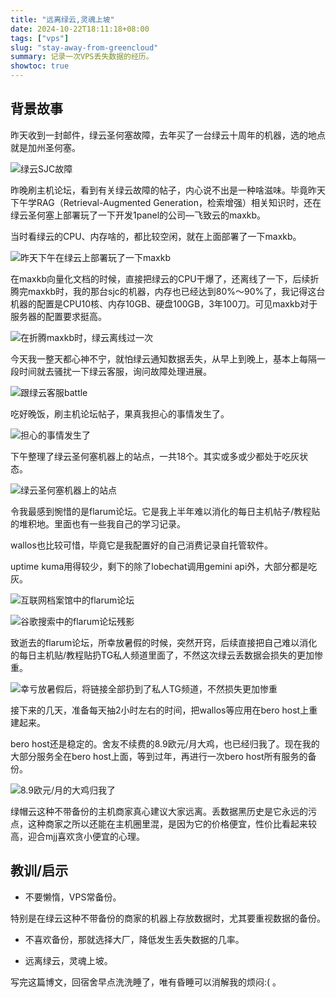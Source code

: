 ```yaml
---
title: "远离绿云,灵魂上坡"
date: 2024-10-22T18:11:18+08:00
tags: ["vps"]
slug: "stay-away-from-greencloud"
summary: 记录一次VPS丢失数据的经历。
showtoc: true
---
```


## 背景故事

昨天收到一封邮件，绿云圣何塞故障，去年买了一台绿云十周年的机器，选的地点就是加州圣何塞。

![绿云SJC故障](https://cdn.sa.net/2024/10/22/VLcqSyxIfmARvEQ.webp)

昨晚刷主机论坛，看到有关绿云故障的帖子，内心说不出是一种啥滋味。毕竟昨天下午学RAG（Retrieval-Augmented Generation，检索增强）相关知识时，还在绿云圣何塞上部署玩了一下开发1panel的公司—飞致云的maxkb。

当时看绿云的CPU、内存啥的，都比较空闲，就在上面部署了一下maxkb。

![昨天下午在绿云上部署玩了一下maxkb](https://cdn.sa.net/2024/10/22/fKjOTZ5codn89uE.webp)

在maxkb向量化文档的时候，直接把绿云的CPU干爆了，还离线了一下，后续折腾完maxkb时，我的那台sjc的机器，内存也已经达到80%～90%了，我记得这台机器的配置是CPU10核、内存10GB、硬盘100GB，3年100刀。可见maxkb对于服务器的配置要求挺高。

![在折腾maxkb时，绿云离线过一次](https://cdn.sa.net/2024/10/22/r84XgzoHK3YJMcW.webp)

今天我一整天都心神不宁，就怕绿云通知数据丢失，从早上到晚上，基本上每隔一段时间就去骚扰一下绿云客服，询问故障处理进展。

![跟绿云客服battle](https://cdn.sa.net/2024/10/22/doBDQTXnvpZxft3.webp)

吃好晚饭，刷主机论坛帖子，果真我担心的事情发生了。

![担心的事情发生了](https://cdn.sa.net/2024/10/22/x8CgVK7scDYPRME.webp)

下午整理了绿云圣何塞机器上的站点，一共18个。其实或多或少都处于吃灰状态。

![绿云圣何塞机器上的站点](https://cdn.sa.net/2024/10/22/uXvf7z6kOyaISp9.webp)

令我最感到惋惜的是flarum论坛。它是我上半年难以消化的每日主机帖子/教程贴的堆积地。里面也有一些我自己的学习记录。

wallos也比较可惜，毕竟它是我配置好的自己消费记录自托管软件。

uptime kuma用得较少，剩下的除了lobechat调用gemini api外，大部分都是吃灰。

![互联网档案馆中的flarum论坛](https://cdn.sa.net/2024/10/22/wxu2MfO7jVyiIc1.webp)

![谷歌搜索中的flarum论坛残影](https://cdn.sa.net/2024/10/22/W1D2E4tBR8IeKij.webp)

致逝去的flarum论坛，所幸放暑假的时候，突然开窍，后续直接把自己难以消化的每日主机贴/教程贴扔TG私人频道里面了，不然这次绿云丢数据会损失的更加惨重。

![幸亏放暑假后，将链接全部扔到了私人TG频道，不然损失更加惨重](https://cdn.sa.net/2024/10/22/8x4EKzeTbv3wPDY.webp)

接下来的几天，准备每天抽2小时左右的时间，把wallos等应用在bero host上重建起来。

bero host还是稳定的。舍友不续费的8.9欧元/月大鸡，也已经归我了。现在我的大部分服务全在bero host上面，等到过年，再进行一次bero host所有服务的备份。

![8.9欧元/月的大鸡归我了](https://cdn.sa.net/2024/10/22/otzc31bCa4IpKOy.webp)

绿帽云这种不带备份的主机商家真心建议大家远离。丢数据黑历史是它永远的污点，这种商家之所以还能在主机圈里混，是因为它的价格便宜，性价比看起来较高，迎合mjj喜欢贪小便宜的心理。


## 教训/启示

- 不要懒惰，VPS常备份。

特别是在绿云这种不带备份的商家的机器上存放数据时，尤其要重视数据的备份。

- 不喜欢备份，那就选择大厂，降低发生丢失数据的几率。

- 远离绿云，灵魂上坡。

写完这篇博文，回宿舍早点洗洗睡了，唯有昏睡可以消解我的烦闷:( 。
